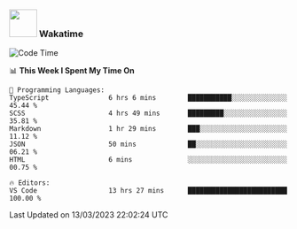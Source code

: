 ### <img src="https://media.giphy.com/media/VgCDAzcKvsR6OM0uWg/giphy.gif" width="50"> Wakatime

  <!--START_SECTION:waka-->
![Code Time](http://img.shields.io/badge/Code%20Time-1%2C311%20hrs%2052%20mins-blue)

📊 **This Week I Spent My Time On** 

```text
💬 Programming Languages: 
TypeScript               6 hrs 6 mins        ███████████░░░░░░░░░░░░░░   45.44 % 
SCSS                     4 hrs 49 mins       █████████░░░░░░░░░░░░░░░░   35.81 % 
Markdown                 1 hr 29 mins        ███░░░░░░░░░░░░░░░░░░░░░░   11.12 % 
JSON                     50 mins             ██░░░░░░░░░░░░░░░░░░░░░░░   06.21 % 
HTML                     6 mins              ░░░░░░░░░░░░░░░░░░░░░░░░░   00.75 % 

🔥 Editors: 
VS Code                  13 hrs 27 mins      █████████████████████████   100.00 % 
```


 Last Updated on 13/03/2023 22:02:24 UTC
<!--END_SECTION:waka-->
